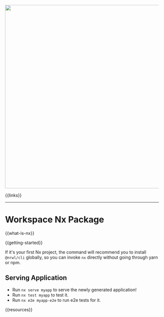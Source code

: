 <p align="center"><img src="https://raw.githubusercontent.com/nrwl/nx/master/images/nx-react.png" width="600"></p>

{{links}}

<hr>

# Workspace Nx Package

{{what-is-nx}}

{{getting-started}}

If it's your first Nx project, the command will recommend you to install `@nrwl/cli` globally, so you can invoke `nx` directly without going through yarn or npm.

## Serving Application

- Run `nx serve myapp` to serve the newly generated application!
- Run `nx test myapp` to test it.
- Run `nx e2e myapp-e2e` to run e2e tests for it.

{{resources}}
